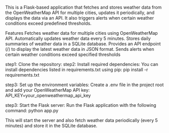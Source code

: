 This is a Flask-based application that fetches and stores weather data from the OpenWeatherMap API for multiple cities, updates it periodically, and displays the data via an API. It also triggers alerts when certain weather conditions exceed predefined thresholds.

Features
  Fetches weather data for multiple cities using OpenWeatherMap API.
  Automatically updates weather data every 5 minutes.
  Stores daily summaries of weather data in a SQLite database.
  Provides an API endpoint (/) to display the latest weather data in JSON format.
  Sends alerts when certain weather conditions exceed specified thresholds

step1:
  Clone the repository:
step2:
  Install required dependencies: You can install dependencies listed in requirements.txt using pip:
  pip install -r requirements.txt

step3:
  Set up the environment variables: Create a .env file in the project root and add your OpenWeatherMap API key:
  API_KEY=your_openweathermap_api_key
  
step3:
  Start the Flask server: Run the Flask application with the following command:
  python app.py
  
This will start the server and also fetch weather data periodically (every 5 minutes) and store it in the SQLite database.
